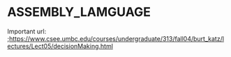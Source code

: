 # ASSEMBLY_LAMGUAGE
Important url: ;https://www.csee.umbc.edu/courses/undergraduate/313/fall04/burt_katz/lectures/Lect05/decisionMaking.html
